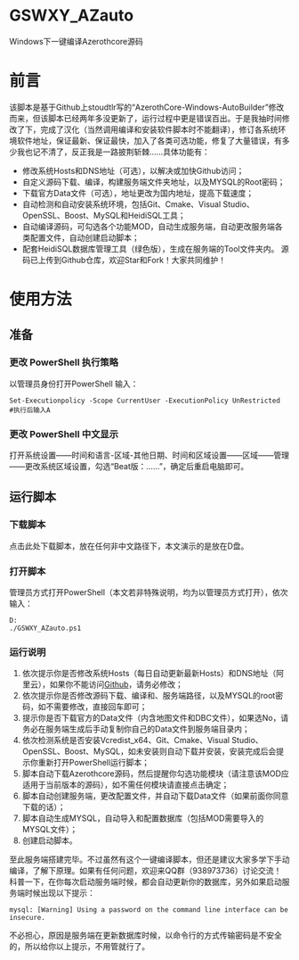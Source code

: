# GSWXY_AZauto
Windows下一键编译Azerothcore源码
# 前言
该脚本是基于Github上stoudtlr写的“AzerothCore-Windows-AutoBuilder”修改而来，但该脚本已经两年多没更新了，运行过程中更是错误百出。于是我抽时间修改了下，完成了汉化（当然调用编译和安装软件脚本时不能翻译），修订各系统环境软件地址，保证最新、保证最快，加入了各类可选功能，修复了大量错误，有多少我也记不清了，反正我是一路披荆斩棘……具体功能有：
- 修改系统Hosts和DNS地址（可选），以解决或加快Github访问；
- 自定义源码下载、编译，构建服务端文件夹地址，以及MYSQL的Root密码；
- 下载官方Data文件（可选），地址更改为国内地址，提高下载速度；
- 自动检测和自动安装系统环境，包括Git、Cmake、Visual Studio、OpenSSL、Boost、MySQL和HeidiSQL工具；
- 自动编译源码，可勾选各个功能MOD，自动生成服务端，自动更改服务端各类配置文件，自动创建启动脚本；
- 配套HeidiSQL数据库管理工具（绿色版），生成在服务端的Tool文件夹内。
源码已上传到Github仓库，欢迎Star和Fork！大家共同维护！
# 使用方法
## 准备
### 更改 PowerShell 执行策略
以管理员身份打开PowerShell 输入：
```
Set-Executionpolicy -Scope CurrentUser -ExecutionPolicy UnRestricted  #执行后输入A
```
### 更改 PowerShell 中文显示
打开系统设置——时间和语言-区域-其他日期、时间和区域设置——区域——管理——更改系统区域设置，勾选“Beat版：……”，确定后重启电脑即可。
## 运行脚本
### 下载脚本
点击此处下载脚本，放在任何非中文路径下，本文演示的是放在D盘。
### 打开脚本
管理员方式打开PowerShell（本文若非特殊说明，均为以管理员方式打开），依次输入：
```
D:
./GSWXY_AZauto.ps1
```
### 运行说明
1. 依次提示你是否修改系统Hosts（每日自动更新最新Hosts）和DNS地址（阿里云），如果你不能访问[Github](https://github.com/)，请务必修改；
2. 依次提示你是否修改源码下载、编译和、服务端路径，以及MYSQL的root密码，如不需要修改，直接回车即可；
3. 提示你是否下载官方的Data文件（内含地图文件和DBC文件），如果选No，请务必在服务端生成后手动复制你自己的Data文件到服务端目录内；
4. 依次检测系统是否安装Vcredist_x64、Git、Cmake、Visual Studio、OpenSSL、Boost、MySQL，如未安装则自动下载并安装，安装完成后会提示你重新打开PowerShell运行脚本；
5. 脚本自动下载Azerothcore源码，然后提醒你勾选功能模块（请注意该MOD应适用于当前版本的源码），如不需任何模块请直接点击确定；
6. 脚本自动创建服务端，更改配置文件，并自动下载Data文件（如果前面你同意下载的话）；
7. 脚本自动生成MYSQL，自动导入和配置数据库（包括MOD需要导入的MYSQL文件）；
8. 创建启动脚本。

至此服务端搭建完毕。不过虽然有这个一键编译脚本，但还是建议大家多学下手动编译，了解下原理。如果有任何问题，欢迎来QQ群（938973736）讨论交流！
科普一下，在你每次启动服务端时候，都会自动更新你的数据库，另外如果启动服务端时候出现以下提示：
```
mysql: [Warning] Using a password on the command line interface can be insecure.
```
不必担心，原因是服务端在更新数据库时候，以命令行的方式传输密码是不安全的，所以给你以上提示，不用管就行了。
